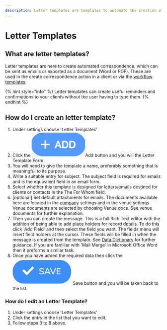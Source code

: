 ```yaml
---
description: Letter templates are templates to automate the creation of correspondence.
---
```


# Letter Templates

## What are letter templates?

Letter templates are here to create automated correspondence, which can be sent as emails or exported as a document \(Word or PDF\). These are used in the create correspondence action in a client or via the [workflow templates](task-templates.md).

{% hint style="info" %}
 Letter templates can create useful reminders and confirmations to your clients without the user having to type them.
{% endhint %}

## How do I create an letter template?

1. Under settings choose 'Letter Templates'
2. Click the ![](../../.gitbook/assets/screenshot-2019-01-23-at-13.22.51.png)Add button and you will the Letter Template Form.
3. You will need to give the template a name, preferably something that is meaningful to its purpose.
4. Write a suitable entry for subject. The subject field is required for emails and is the equivalent field in an email form.
5. Select whether this template is designed for letters/emails destined for clients or contacts in the The For Whom field.
6. \[optional\] Set default attachments for emails. The documents available here are located in the [company](general/) settings and in the venue settings. Venue documents are selected by choosing Venue docs. See venue documents for further explanation.
7. Then you can create the message. This is a full Rich Text editor with the addition of being able to add place holders for record details. To do this click  'Add Field' and then select the field you want. The fields menu will insert field holders at the cursor. These fields will be filled in when the message is created from the template. See [Data Dictionary](../../technical-user-guides/data-dictionary.md) for further guidance. If you are familiar with 'Mail Merge' in Microsoft Office Word then it preforms a similar task.
8. Once you have added the required data then click the ![](../../.gitbook/assets/screenshot-2020-01-31-at-10.47.16.png) Save button and you will be taken back to the list.

### How do I edit an Letter Template?

1. Under settings choose 'Letter Templates'
2. Click the entry in the list that you want to edit.
3. Follow steps 3 to 8 above.







